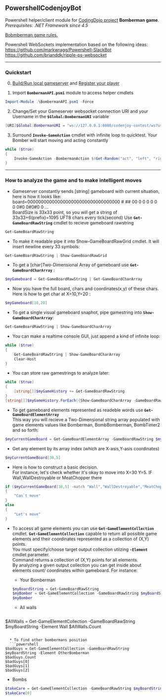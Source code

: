 ## PowershellCodenjoyBot
Powershell helper/client module for 
[CodingDojo project](https://github.com/codenjoyme/codenjoy/tree/master/CodingDojo/) **Bomberman game**.  
*Prerequisites: .NET Framework since 4.5*

[Bobmberman game rules.](https://github.com/codenjoyme/codenjoy/blob/master/CodingDojo/games/bomberman/src/main/webapp/resources/help/bomberman.html)

Powershell WebSockets implementation based on the following ideas:  
https://github.com/markwragg/Powershell-SlackBot  
https://github.com/brianddk/ripple-ps-websocket  

---------------
### Quickstart

0. [Build/Run local gameserver](https://github.com/codenjoyme/codenjoy/tree/master/CodingDojo/) and [Register your player](http://127.0.0.1:8080/codenjoy-contest/register)

1. Import **`BombermanAPI.psm1`** module to access helper cmdlets 
```powershell
Import-Module .\BombermanAPI.psm1 -Force
```

2. Change/Set your Gameserver websocket connection URI and your Username in the **`$Global:BombermanURI`** variable
```powershell
[URI]$Global:BombermanURI = "ws://127.0.0.1:8080/codenjoy-contest/ws?user=username@users.org"
```

3. Surround **`Invoke-GameAction`** cmdlet with infinite loop to quicktest.
Your Bomber will start moving and acting constantly
```powershell
while ($true)
{
	Invoke-GameAction -BombermanAction $(Get-Random("act", "left", "right", "up", "down"))
}
```
---------------------
### How to analyze the game and to make intelligent moves


* Gameserver constantly sends [string] gameboard with current situation, here is how it looks like:  
board=0000000000000000000000000000000000                     #  ##     00 0 0 0 0 0 0 0#0 0#0#0 0 ...  
BoardSize is 33x33 point, so you will get a string of 33x33+6(prefix)=1095 UFT8 chars every tick(second) 
Use **`Get-GameBoardRawString`** cmdlet to recieve gameboard rawstring
```powershell
Get-GameBoardRawString
```


* To make it readable pipe it into Show-GameBoardRawGrid cmdlet. It will insert newline every 33 symbols:
```powershell
Get-GameBoardRawString | Show-GameBoardRawGrid
```


* To get a [char]Two-Dimensional Array of gameboard use **`Get-GameBoardCharArray`** :
```powershell
$myGameboard = Get-GameBoardRawString | Get-GameBoardCharArray
```


* Now you have the full board, chars and coordinates(x,y) of these chars. Here is how to get char at X=10,Y=20 :
```powershell
$myGameboard[10,20]
```


* To get a single visual gameboard snaphot, pipe gamestring into **`Show-GameBoardCharArray`**:
```powershell
Get-GameBoardRawString | Show-GameBoardCharArray
```


* You can make a realtime console GUI, just append a kind of infinite loop:
```powershell
while ($true)
{
	Get-GameBoardRawString | Show-GameBoardCharArray
	Clear-Host
}
```


* You can store raw gamestrings to analyze later:
```powershell
while ($true)
{
	[string[]]$myGameHistory += Get-GameBoardRawString
}
[string[]]$myGameHistory.ForEach({Show-GameBoardCharArray -GameBoardRawString $_})
```


* To get gameboard elements represented as readeble words use **`Get-GameBoardElementArray`**  
This way you will recieve a Two-Dimensional string array populated with game elements values like Bomberman, BombBomberman, BombTimer2 and so forth:
```powershell
$myCurrentGameBoard = Get-GameBoardElementArray -GameBoardRawString $myBoardString
```


* Get any element by its array index (which are X-asis,Y-asis coordinates)
```powershell
$myCurrentGameBoard[30,5]
```


* Here is how to construct a basic decision.  
For instance, let's check whether it's okay to move into X=30 Y=5.
IF Wall,WallDestroyable or MeatChopper there 
```powershell
if ($myCurrentGameBoard[30,5] -match "Wall","WallDestroyable","MeatChopper")
{
	"Can`t move"
}
else 
{
	"Let's move"
}
```


* To access all game elements you can use **`Get-GameElementCollection`** cmdlet.
**`Get-GameElementCollection`** capable to return all possible game elements and their coordinates represented as a collection of (X,Y) points.    
You must specify/choose target output collection utilzing **`-Element`** cmdlet parameter.  
Command returns a collection of (X,Y) points for all elements.  
By analyzing a given output collection you can get inside about elements count/ coordinates within gameboard. For instance:

  * Your Bomberman
  ```powershell
  $myBoardString = Get-GameBoardRawString 
  $myBomber = Get-GameElementCollection -GameBoardRawString $myBoardString -Element Bomberman
  $myBomber
  ```
  
  * All walls
  ```powershell
$AllWalls = Get-GameElementCollection -GameBoardRawString $myBoardString -Element Wall
$AllWalls.Count
```

  * To find other bombermans position
  ```powershell
$badGuys = Get-GameElementCollection -GameBoardRawString $myBoardString -Element OtherBomberman
$badGuys.Count
$badGuys[0]
$badGuys[1]
$badGuys[2]
```

  * Bombs
  ```powershell
$takeCare = Get-GameElementCollection -GameBoardRawString $myBoardString -Element OtherBombBomberman
$takeCare[0]
```
